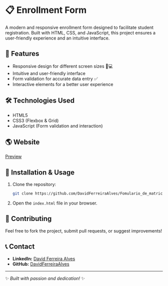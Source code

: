 # 📋 Enrollment Form

A modern and responsive enrollment form designed to facilitate student registration. Built with HTML, CSS, and JavaScript, this project ensures a user-friendly experience and an intuitive interface.

## 🚀 Features
- Responsive design for different screen sizes 📱💻
- Intuitive and user-friendly interface
- Form validation for accurate data entry ✅
- Interactive elements for a better user experience

## 🛠 Technologies Used
- HTML5
- CSS3 (Flexbox & Grid)
- JavaScript (Form validation and interaction)

## 🌎 Website
[Preview](https://davidferreiraalves.github.io/Fomulario_de_matricula/)

## 🔧 Installation & Usage
1. Clone the repository:
   ```sh
   git clone https://github.com/DavidFerreiraAlves/Fomulario_de_matricula.git
   ```
2. Open the `index.html` file in your browser.

## 🤝 Contributing
Feel free to fork the project, submit pull requests, or suggest improvements!

## 📞 Contact
- **LinkedIn:** [David Ferreira Alves](https://www.linkedin.com/in/david-ferreira-alves-4721aa344/)
- **GitHub:** [DavidFerreiraAlves](https://github.com/DavidFerreiraAlves)

---
✨ *Built with passion and dedication!* ✨
